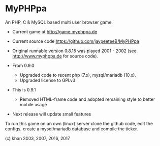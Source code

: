 # MyPHPpa
An PHP, C &amp; MySQL based multi user browser game. 

- Current game at http://game.myphppa.de
- Current source code https://github.com/jaypeeteeB/MyPHPpa
- Original runnable version 0.8.15 was played 2001 - 2002 (see http://www.myphppa.de for source code). 

- From 0.9.0
  - Upgraded code to recent php (7.x), mysql/mariadb (10.x).
  - Upgraded license to GPLv3

- This is 0.9.1
  - Removed HTML-frame code and adopted remaining style to better mobile usage

- Next release will update small features

To run this game on an own (linux) server clone the github code, edit
the configs, create a mysql/mariadb database and compile the ticker.

(c) khan 2003, 2007, 2016, 2017
